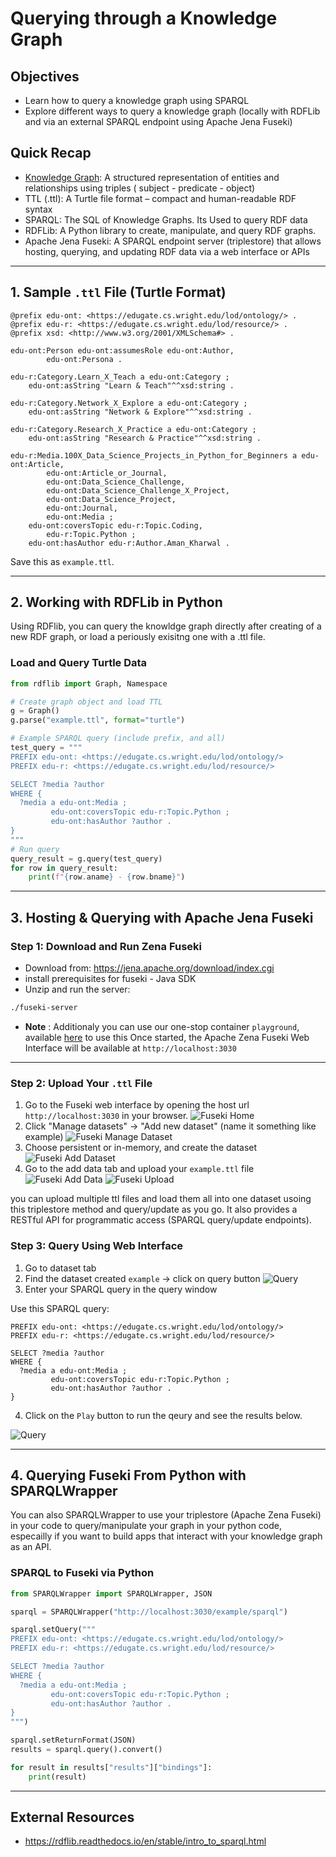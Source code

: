 # Querying through a Knowledge Graph

## Objectives

- Learn how to query a knowledge graph using SPARQL
- Explore different ways to query a knowledge graph (locally with RDFLib and via an external SPARQL endpoint using Apache Jena Fuseki)

## Quick Recap

- [Knowledge Graph](../01-graphs/graphs.md#directed-graph): A structured representation of entities and relationships using triples ( subject - predicate - object)
- TTL (.ttl): A Turtle file format – compact and human-readable RDF syntax
- SPARQL: The SQL of Knowledge Graphs. Its Used to query RDF data
- RDFLib: A Python library to create, manipulate, and query RDF graphs.
- Apache Jena Fuseki: A SPARQL endpoint server (triplestore) that allows hosting, querying, and updating RDF data via a web interface or APIs

---

## 1. Sample `.ttl` File (Turtle Format)

```ttl
@prefix edu-ont: <https://edugate.cs.wright.edu/lod/ontology/> .
@prefix edu-r: <https://edugate.cs.wright.edu/lod/resource/> .
@prefix xsd: <http://www.w3.org/2001/XMLSchema#> .

edu-ont:Person edu-ont:assumesRole edu-ont:Author,
        edu-ont:Persona .

edu-r:Category.Learn_X_Teach a edu-ont:Category ;
    edu-ont:asString "Learn & Teach"^^xsd:string .

edu-r:Category.Network_X_Explore a edu-ont:Category ;
    edu-ont:asString "Network & Explore"^^xsd:string .

edu-r:Category.Research_X_Practice a edu-ont:Category ;
    edu-ont:asString "Research & Practice"^^xsd:string .

edu-r:Media.100X_Data_Science_Projects_in_Python_for_Beginners a edu-ont:Article,
        edu-ont:Article_or_Journal,
        edu-ont:Data_Science_Challenge,
        edu-ont:Data_Science_Challenge_X_Project,
        edu-ont:Data_Science_Project,
        edu-ont:Journal,
        edu-ont:Media ;
    edu-ont:coversTopic edu-r:Topic.Coding,
        edu-r:Topic.Python ;
    edu-ont:hasAuthor edu-r:Author.Aman_Kharwal .
```

Save this as `example.ttl`.

---

## 2. Working with RDFLib in Python

Using RDFlib, you can query the knowldge graph directly after creating of a new RDF graph, or load a periously exisitng one with a .ttl file.

### Load and Query Turtle Data

```python
from rdflib import Graph, Namespace

# Create graph object and load TTL
g = Graph()
g.parse("example.ttl", format="turtle")

# Example SPARQL query (include prefix, and all)
test_query = """
PREFIX edu-ont: <https://edugate.cs.wright.edu/lod/ontology/>
PREFIX edu-r: <https://edugate.cs.wright.edu/lod/resource/>

SELECT ?media ?author
WHERE {
  ?media a edu-ont:Media ;
         edu-ont:coversTopic edu-r:Topic.Python ;
         edu-ont:hasAuthor ?author .
}
"""
# Run query
query_result = g.query(test_query)
for row in query_result:
    print(f"{row.aname} - {row.bname}")
```

---

## 3. Hosting & Querying with Apache Jena Fuseki

### Step 1: Download and Run Zena Fuseki

- Download from: https://jena.apache.org/download/index.cgi
- install prerequisites for fuseki - Java SDK
- Unzip and run the server:

```bash
./fuseki-server
```

- **Note** : Additionaly you can use our one-stop container `playground`, available [here](../../resources/playground_startup.md) to use this
  Once started, the Apache Zena Fuseki Web Interface will be available at `http://localhost:3030`

---

### Step 2: Upload Your `.ttl` File

1. Go to the Fuseki web interface by opening the host url `http://localhost:3030` in your browser.
   ![Fuseki Home](../../pngs/fuseki-home.png)
2. Click "Manage datasets" → "Add new dataset" (name it something like example)
   ![Fuseki Manage Dataset](../../pngs/fuseki-manage-dataset.png)
3. Choose persistent or in-memory, and create the dataset
   ![Fuseki Add Dataset](../../pngs/fuseki-add-dataset.png)
4. Go to the add data tab and upload your `example.ttl` file
   ![Fuseki Add Data](../../pngs/fudeki-upload-1.png)
   ![Fuseki Upload](../../pngs/fudeki-upload-2.png)

you can upload multiple ttl files and load them all into one dataset usoing this triplestore method and query/update as you go. It also provides a RESTful API for programmatic access (SPARQL query/update endpoints).

### Step 3: Query Using Web Interface

1. Go to dataset tab
2. Find the dataset created `example` → click on query button
   ![Query](../../pngs/fudeki-query-1.png)
3. Enter your SPARQL query in the query window

Use this SPARQL query:

```sparql
PREFIX edu-ont: <https://edugate.cs.wright.edu/lod/ontology/>
PREFIX edu-r: <https://edugate.cs.wright.edu/lod/resource/>

SELECT ?media ?author
WHERE {
  ?media a edu-ont:Media ;
         edu-ont:coversTopic edu-r:Topic.Python ;
         edu-ont:hasAuthor ?author .
}
```

4. Click on the `Play` button to run the qeury and see the results below.

![Query](../../pngs/fudeki-query-2.png)

---

## 4. Querying Fuseki From Python with SPARQLWrapper

You can also SPARQLWrapper to use your triplestore (Apache Zena Fuseki) in your code to query/manipulate your graph in your python code, especailly if you want to build apps that interact with your knowledge graph as an API.

### SPARQL to Fuseki via Python

```python
from SPARQLWrapper import SPARQLWrapper, JSON

sparql = SPARQLWrapper("http://localhost:3030/example/sparql")

sparql.setQuery("""
PREFIX edu-ont: <https://edugate.cs.wright.edu/lod/ontology/>
PREFIX edu-r: <https://edugate.cs.wright.edu/lod/resource/>

SELECT ?media ?author
WHERE {
  ?media a edu-ont:Media ;
         edu-ont:coversTopic edu-r:Topic.Python ;
         edu-ont:hasAuthor ?author .
}
""")

sparql.setReturnFormat(JSON)
results = sparql.query().convert()

for result in results["results"]["bindings"]:
    print(result)
```

---

## External Resources

- https://rdflib.readthedocs.io/en/stable/intro_to_sparql.html
